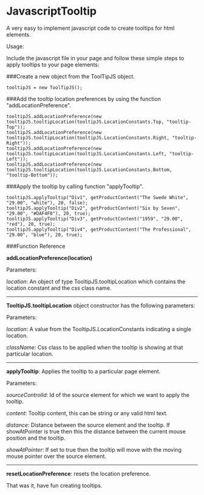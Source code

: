 JavascriptTooltip
==================

A very easy to implement javascript code to create tooltips for html elements.

Usage:

Include the javascript file in your page and follow these simple steps to apply tooltips to your page elements:

###Create a new object from the ToolTipJS object.

```
tooltipJS = new ToolTipJS();
```

###Add the tooltip location preferences by using the function "addLocationPreference".

```
tooltipJS.addLocationPreference(new tooltipJS.tooltipLocation(tooltipJS.LocationConstants.Top, "tooltip-Top"));
tooltipJS.addLocationPreference(new tooltipJS.tooltipLocation(tooltipJS.LocationConstants.Right, "tooltip-Right"));
tooltipJS.addLocationPreference(new tooltipJS.tooltipLocation(tooltipJS.LocationConstants.Left, "tooltip-Left"));
tooltipJS.addLocationPreference(new tooltipJS.tooltipLocation(tooltipJS.LocationConstants.Bottom, "tooltip-Bottom"));
```

###Apply the tooltip by calling function "applyTooltip". 

```
tooltipJS.applyTooltip("Div1", getProductContent("The Swede White", "29.00", "white"), 20, false);
tooltipJS.applyTooltip("Div2", getProductContent("Six by Seven", "29.00", "#DAF4F0"), 20, true);
tooltipJS.applyTooltip("Div3", getProductContent("1959", "29.00", "red"), 20, true);
tooltipJS.applyTooltip("Div4", getProductContent("The Professional", "29.00", "blue"), 20, true);
```

###Function Reference

**addLocationPreference(location)**

Parameters:

_location_: An object of type TooltipJS.tooltipLocation which contains the location constant and the css class name. 

***

**TooltipJS.tooltipLocation** object constructor has the following parameters: 

Parameters:

_location_: A value from the TooltipJS.LocationConstants indicating a single location.

_className_: Css class to be applied when the tooltip is showing at that particular location.

***

**applyTooltip**: Applies the tooltip to a particular page element.

Parameters:

_sourceControlId_: Id of the source element for which we want to apply the tooltip.

_content_: Tooltip content, this can be string or any valid html text. 

_distance_: Distance between the source element and the tooltip. If showAtPointer is true then this the distance between the current mouse position and the tooltip. 

_showAtPointer_: If set to true then the tooltip will move with the moving mouse pointer over the source element. 

***

**resetLocationPreference**: resets the location preference.

That was it, have fun creating tooltips.
